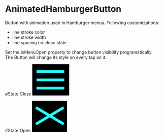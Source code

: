 # AnimatedHamburgerButton
Button with animation used in Hamburger menus. Following customizations:
* line stroke color
* line stroke width
* line spacing on close state

Set the isMenuOpen property to change button visibility programatically. The Button will change its style on every tap on it.

#State Close
![](https://github.com/Egeiz/AnimatedHamburgerButton/blob/master/HamburgerMenuButtonTestApp/Images/MenuClosed.png "Close State")

#State Open
![](https://github.com/Egeiz/AnimatedHamburgerButton/blob/master/HamburgerMenuButtonTestApp/Images/MenuOpen.png "Open State")

